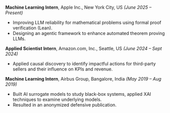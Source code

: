 **Machine Learning Intern**, Apple Inc., New York City, US *(June 2025 – Present)*  
- Improving LLM reliability for mathematical problems using formal proof verification (Lean).  
- Designing an agentic framework to enhance automated theorem proving LLMs.

**Applied Scientist Intern**, Amazon.com, Inc., Seattle, US *(June 2024 – Sept 2024)*  
- Applied causal discovery to identify impactful actions for third-party sellers and their influence on KPIs and revenue.

**Machine Learning Intern**, Airbus Group, Bangalore, India *(May 2019 – Aug 2019)*  
- Built AI surrogate models to study black-box systems, applied XAI techniques to examine underlying models.  
- Resulted in an anonymized defensive publication.

